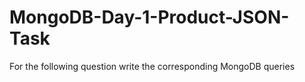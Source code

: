 # MongoDB-Day-1-Product-JSON-Task
For the following question write the corresponding MongoDB queries
